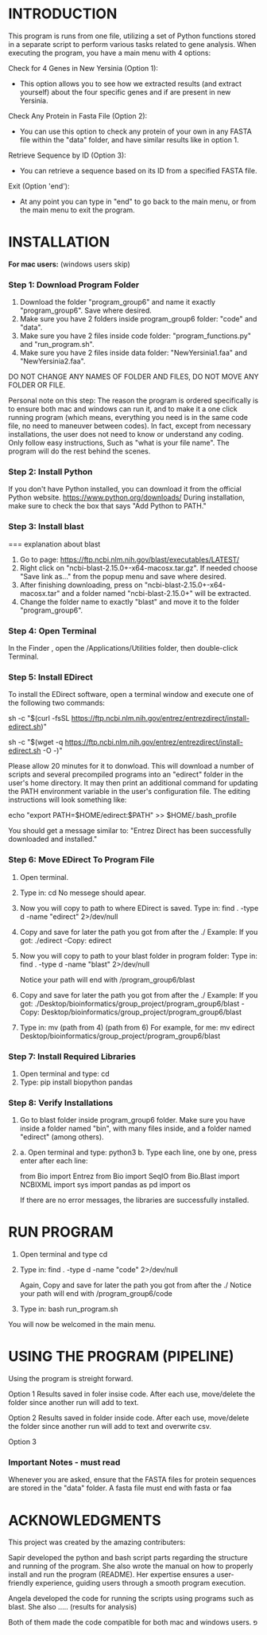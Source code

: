 # INTRODUCTION #

This program is runs from one file, utilizing a set of Python functions stored in a separate script to perform various tasks related to gene analysis. 
When executing the program, you have a main menu with 4 options:

Check for 4 Genes in New Yersinia (Option 1):
  * This option allows you to see how we extracted results (and extract yourself) about the four specific genes and if are present in new Yersinia.

Check Any Protein in Fasta File (Option 2):
  * You can use this option to check any protein of your own in any FASTA file within the "data" folder, and have similar results like in option 1.

Retrieve Sequence by ID (Option 3):
  * You can retrieve a sequence based on its ID from a specified FASTA file.

Exit (Option 'end'):
  * At any point you can type in "end" to go back to the main menu, or from the main menu to exit the program.


# INSTALLATION #

**For mac users:** (windows users skip)

### Step 1: Download Program Folder
  1. Download the folder "program_group6" and name it exactly "program_group6". Save where desired.
  2. Make sure you have 2 folders inside program_group6 folder: "code" and "data".
  3. Make sure you have 2 files inside code folder: "program_functions.py" and "run_program.sh".
  4. Make sure you have 2 files inside data folder: "NewYersinia1.faa" and "NewYersinia2.faa".

DO NOT CHANGE ANY NAMES OF FOLDER AND FILES, DO NOT MOVE ANY FOLDER OR FILE.

Personal note on this step: The reason the program is ordered specifically is to ensure both mac and windows can run it, and to make it a one click running program
(which means, everything you need is in the same code file, no need to maneuver between codes).
In fact, except from necessary installations, the user does not need to know or understand any coding. Only follow easy instructions,
Such as "what is your file name". The program will do the rest behind the scenes.


### Step 2: Install Python
  
  If you don't have Python installed, you can download it from the official Python website. 
  https://www.python.org/downloads/
  During installation, make sure to check the box that says "Add Python to PATH."

### Step 3: Install blast

=== explanation about blast

  1. Go to page: 
  https://ftp.ncbi.nlm.nih.gov/blast/executables/LATEST/
  2. Right click on "ncbi-blast-2.15.0+-x64-macosx.tar.gz". If needed choose "Save link as…" from the popup menu and save where desired.
  3. After finishing downloading, press on "ncbi-blast-2.15.0+-x64-macosx.tar" and a folder named "ncbi-blast-2.15.0+" will be extracted.
  4. Change the folder name to exactly "blast" and move it to the folder "program_group6".

### Step 4: Open Terminal
  In the Finder , open the /Applications/Utilities folder, then double-click Terminal.


### Step 5: Install EDirect

  To install the EDirect software, open a terminal window and execute one of the following two commands:

  sh -c "$(curl -fsSL https://ftp.ncbi.nlm.nih.gov/entrez/entrezdirect/install-edirect.sh)"

  sh -c "$(wget -q https://ftp.ncbi.nlm.nih.gov/entrez/entrezdirect/install-edirect.sh -O -)"
  
  Please allow 20 minutes for it to donwload. This will download a number of scripts and several precompiled programs into an "edirect" folder in the user's home directory. 
  It may then print an additional command for updating the PATH environment variable in the user's configuration file. The editing instructions will look something like:

  echo "export PATH=\$HOME/edirect:\$PATH" >> $HOME/.bash_profile

  You should get a message similar to: "Entrez Direct has been successfully downloaded and installed."

### Step 6: Move EDirect To Program File

  1. Open terminal.
  2. Type in:
     cd
  No messege should apear.
  3. Now you will copy to path to where EDirect is saved.
     Type in:
     find . -type d -name "edirect" 2>/dev/null
  4. Copy and save for later the path you got from after the ./
     Example: If you got: ./edirect -Copy: edirect
  5. Now you will copy to path to your blast folder in program folder:
     Type in:
     find . -type d -name "blast" 2>/dev/null

     Notice your path will end with /program_group6/blast
  6. Copy and save for later the path you got from after the ./
     Example: If you got: ./Desktop/bioinformatics/group_project/program_group6/blast -Copy: Desktop/bioinformatics/group_project/program_group6/blast
  7. Type in:
     mv (path from 4) (path from 6)
     For example, for me:
     mv edirect Desktop/bioinformatics/group_project/program_group6/blast

### Step 7: Install Required Libraries
  1. Open terminal and type:
     cd
  2. Type:
     pip install biopython pandas

### Step 8: Verify Installations
  1. Go to blast folder inside program_group6 folder. Make sure you have inside a folder named "bin", with many files inside, and a folder named "edirect" (among others).
  
  2. a. Open terminal and type:
        python3
     b. Type each line, one by one, press enter after each line:

        from Bio import Entrez
        from Bio import SeqIO
        from Bio.Blast import NCBIXML
        import sys
        import pandas as pd
        import os

     If there are no error messages, the libraries are successfully installed.

# RUN PROGRAM #

1. Open terminal and type
   cd
2. Type in:
   find . -type d -name "code" 2>/dev/null

   Again, Copy and save for later the path you got from after the ./
   Notice your path will end with /program_group6/code
   
3. Type in:
   bash run_program.sh

You will now be welcomed in the main menu.

# USING THE PROGRAM (PIPELINE) #

Using the program is streight forward. 

Option 1
Results saved in foler insise code.
After each use, move/delete the folder since another run will add to text.

Option 2
Results saved in folder inside code.
After each use, move/delete the folder since another run will add to text and overwrite csv.

Option 3


### Important Notes - must read

Whenever you are asked, ensure that the FASTA files for protein sequences are stored in the "data" folder.
A fasta file must end with fasta or faa

# ACKNOWLEDGMENTS #

This project was created by the amazing contributers:

Sapir developed the python and bash script parts regarding the structure and running of the program. She also wrote the manual on how to properly install and run the program (README). Her expertise ensures a user-friendly experience, guiding users through a smooth program execution.

Angela developed the code for running the scripts using programs such as blast. She also ..... (results for analysis)

Both of them made the code compatible for both mac and windows users.
פ

    
  

